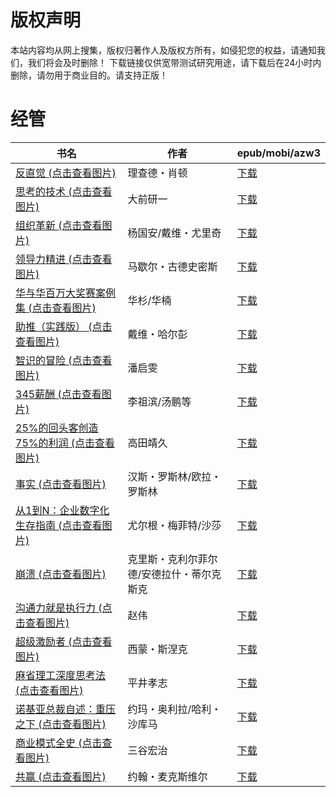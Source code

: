 # 版权声明

本站内容均从网上搜集，版权归著作人及版权方所有，如侵犯您的权益，请通知我们，我们将会及时删除！ 下载链接仅供宽带测试研究用途，请下载后在24小时内删除，请勿用于商业目的。请支持正版！

# 经管

| 书名 | 作者 | epub/mobi/azw3 |
| --- | --- | --- |
| [反直觉 (点击查看图片)](https://www.dushupai.com/attachment/2024/06/09/5d059bca9a40d63e.jpg) | 理查德・肖顿 | [下载](https://url89.ctfile.com/f/31084289-1356991807-b3fa21?p=8866) |
| [思考的技术 (点击查看图片)](https://www.dushupai.com/attachment/2024/06/09/4a7e2dd3ef221ef5.jpg) | 大前研一 | [下载](https://url89.ctfile.com/f/31084289-1356985579-94c4f1?p=8866) |
| [组织革新 (点击查看图片)](https://www.dushupai.com/attachment/2024/06/08/615e3b3623aa9424.jpg) | 杨国安/戴维・尤里奇 | [下载](https://url89.ctfile.com/f/31084289-1357052449-dfd4f2?p=8866) |
| [领导力精进 (点击查看图片)](https://www.dushupai.com/attachment/2024/06/08/4e21d95a4a50df58.jpg) | 马歇尔・古德史密斯 | [下载](https://url89.ctfile.com/f/31084289-1357051687-9902c1?p=8866) |
| [华与华百万大奖赛案例集 (点击查看图片)](https://www.dushupai.com/attachment/2024/06/08/d6c448ce4142481e.jpg) | 华杉/华楠 | [下载](https://url89.ctfile.com/f/31084289-1357048795-dfb0b3?p=8866) |
| [助推（实践版） (点击查看图片)](https://www.dushupai.com/attachment/2024/06/07/02a6b7cc092fc0e3.jpg) | 戴维・哈尔彭 | [下载](https://url89.ctfile.com/f/31084289-1357043941-cd894d?p=8866) |
| [智识的冒险 (点击查看图片)](https://www.dushupai.com/attachment/2024/06/07/d3bd68e8957532c2.jpg) | 潘启雯 | [下载](https://url89.ctfile.com/f/31084289-1357043764-78293a?p=8866) |
| [345薪酬 (点击查看图片)](https://www.dushupai.com/attachment/2024/06/06/21bd0d46e451de01.jpg) | 李祖滨/汤鹏等 | [下载](https://url89.ctfile.com/f/31084289-1357034002-cf5f79?p=8866) |
| [25%的回头客创造75%的利润 (点击查看图片)](https://www.dushupai.com/attachment/2024/06/06/73ef4841138dee8f.jpg) | 高田靖久 | [下载](https://url89.ctfile.com/f/31084289-1357033051-dfc26a?p=8866) |
| [事实 (点击查看图片)](https://www.dushupai.com/attachment/2024/06/06/a6ef568a7d57b406.jpg) | 汉斯・罗斯林/欧拉・罗斯林 | [下载](https://url89.ctfile.com/f/31084289-1357030564-ad1a6d?p=8866) |
| [从1到N：企业数字化生存指南 (点击查看图片)](https://www.dushupai.com/attachment/2024/06/06/6d9970be39219965.jpg) | 尤尔根・梅菲特/沙莎 | [下载](https://url89.ctfile.com/f/31084289-1357030510-608e72?p=8866) |
| [崩溃 (点击查看图片)](https://www.dushupai.com/attachment/2024/06/06/0a275469efdf23c8.jpg) | 克里斯・克利尔菲尔德/安德拉什・蒂尔克斯克 | [下载](https://url89.ctfile.com/f/31084289-1357030447-711f24?p=8866) |
| [沟通力就是执行力 (点击查看图片)](https://www.dushupai.com/attachment/2024/06/05/72e3dfd4b0dfc395.jpg) | 赵伟 | [下载](https://url89.ctfile.com/f/31084289-1357027924-49edb9?p=8866) |
| [超级激励者 (点击查看图片)](https://www.dushupai.com/attachment/2024/06/04/f007566bb2d63771.jpg) | 西蒙・斯涅克 | [下载](https://url89.ctfile.com/f/31084289-1357023496-f9fdc6?p=8866) |
| [麻省理工深度思考法 (点击查看图片)](https://www.dushupai.com/attachment/2024/06/04/4efcda31a1e102c6.jpg) | 平井孝志 | [下载](https://url89.ctfile.com/f/31084289-1357022962-4946d7?p=8866) |
| [诺基亚总裁自述：重压之下 (点击查看图片)](https://www.dushupai.com/attachment/2024/06/03/e77455612842de6a.jpg) | 约玛・奥利拉/哈利・沙库马 | [下载](https://url89.ctfile.com/f/31084289-1357017967-f37367?p=8866) |
| [商业模式全史 (点击查看图片)](https://www.dushupai.com/attachment/2024/06/03/3e80bf20c70361f2.jpg) | 三谷宏治 | [下载](https://url89.ctfile.com/f/31084289-1357017052-d7e7bd?p=8866) |
| [共赢 (点击查看图片)](https://www.dushupai.com/attachment/2024/06/03/a63f58c4f41b17d7.jpg) | 约翰・麦克斯维尔 | [下载](https://url89.ctfile.com/f/31084289-1357016227-aa004f?p=8866) |
